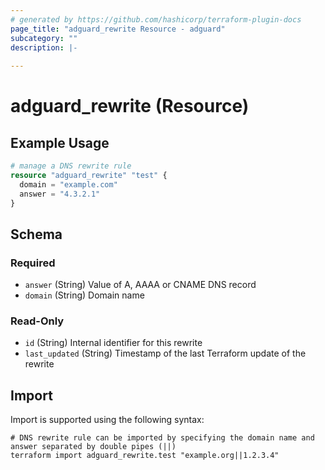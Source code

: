 ```yaml
---
# generated by https://github.com/hashicorp/terraform-plugin-docs
page_title: "adguard_rewrite Resource - adguard"
subcategory: ""
description: |-
  
---
```


# adguard_rewrite (Resource)



## Example Usage

```terraform
# manage a DNS rewrite rule
resource "adguard_rewrite" "test" {
  domain = "example.com"
  answer = "4.3.2.1"
}
```

<!-- schema generated by tfplugindocs -->
## Schema

### Required

- `answer` (String) Value of A, AAAA or CNAME DNS record
- `domain` (String) Domain name

### Read-Only

- `id` (String) Internal identifier for this rewrite
- `last_updated` (String) Timestamp of the last Terraform update of the rewrite

## Import

Import is supported using the following syntax:

```shell
# DNS rewrite rule can be imported by specifying the domain name and answer separated by double pipes (||)
terraform import adguard_rewrite.test "example.org||1.2.3.4"
```
